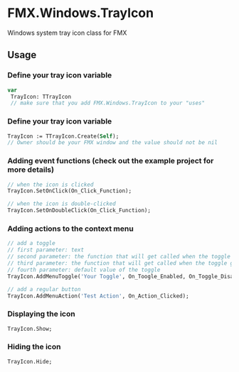 # FMX.Windows.TrayIcon
 Windows system tray icon class for FMX
 
## Usage

### Define your tray icon variable
```Pascal
var
 TrayIcon: TTrayIcon
 // make sure that you add FMX.Windows.TrayIcon to your "uses"
 ```
 ### Define your tray icon variable
```Pascal
TrayIcon := TTrayIcon.Create(Self);
// Owner should be your FMX window and the value should not be nil
 ```
 ### Adding event functions (check out the example project for more details)
 ```Pascal
 // when the icon is clicked
 TrayIcon.SetOnClick(On_Click_Function);
 
// when the icon is double-clicked
TrayIcon.SetOnDoubleClick(On_Click_Function);
 ```
 ### Adding actions to the context menu
 ```Pascal
 // add a toggle
 // first parameter: text
 // second parameter: the function that will get called when the toggle gets checked
 // third parameter: the function that will get called when the toggle gets unchecked
 // fourth parameter: default value of the toggle
 TrayIcon.AddMenuToggle('Your Toggle', On_Toogle_Enabled, On_Toggle_Disabled_Function, True);
 
 // add a regular button
 TrayIcon.AddMenuAction('Test Action', On_Action_Clicked);
 ```
 ### Displaying the icon
 ```Pascal
 TrayIcon.Show;
 ```
 ### Hiding the icon
  ```Pascal
 TrayIcon.Hide;
 ```
